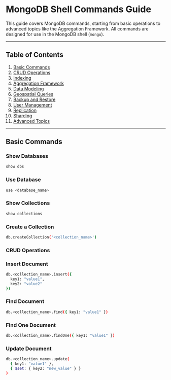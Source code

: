 # MongoDB Shell Commands Guide

This guide covers MongoDB commands, starting from basic operations to advanced topics like the Aggregation Framework. All commands are designed for use in the MongoDB shell (`mongo`).

---

## Table of Contents

1. [Basic Commands](#basic-commands)
2. [CRUD Operations](#crud-operations)
3. [Indexing](#indexing)
4. [Aggregation Framework](#aggregation-framework)
5. [Data Modeling](#data-modeling)
6. [Geospatial Queries](#geospatial-queries)
7. [Backup and Restore](#backup-and-restore)
8. [User Management](#user-management)
9. [Replication](#replication)
10. [Sharding](#sharding)
11. [Advanced Topics](#advanced-topics)

---

## Basic Commands

### Show Databases
```bash
show dbs
```
### Use Database
```bash
use <database_name>
```
### Show Collections
```bash
show collections
```
### Create a Collection
```bash
db.createCollection('<collection_name>')
```
### CRUD Operations
### Insert Document
```bash
db.<collection_name>.insert({
  key1: "value1",
  key2: "value2"
})
```
### Find Document
```bash
db.<collection_name>.find({ key1: "value1" })
```
### Find One Document
```bash
db.<collection_name>.findOne({ key1: "value1" })
```
### Update Document
```bash
db.<collection_name>.update(
  { key1: "value1" },
  { $set: { key2: "new_value" } }
)
```